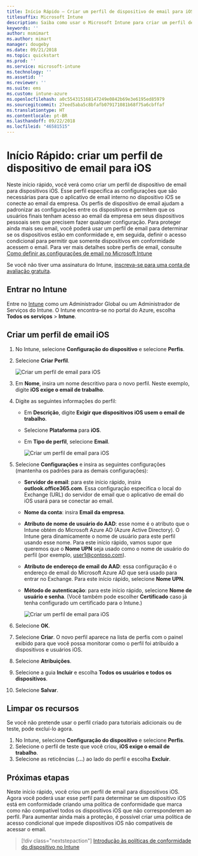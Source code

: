 ```yaml
---
title: Início Rápido – Criar um perfil de dispositivo de email para iOS
titlesuffix: Microsoft Intune
description: Saiba como usar o Microsoft Intune para criar um perfil de dispositivo de email para que dispositivos iOS possam se conectar ao email da empresa com segurança.
keywords: ''
author: msmimart
ms.author: mimart
manager: dougeby
ms.date: 09/21/2018
ms.topic: quickstart
ms.prod: ''
ms.service: microsoft-intune
ms.technology: ''
ms.assetid: ''
ms.reviewer: ''
ms.suite: ems
ms.custom: intune-azure
ms.openlocfilehash: a0c554315168147249e0842b69e3e6195ed85979
ms.sourcegitcommit: 27eed5aba5c8bfafb079171081b68f75a6cbffaf
ms.translationtype: HT
ms.contentlocale: pt-BR
ms.lasthandoff: 09/22/2018
ms.locfileid: "46581515"
---
```

# <a name="quickstart-create-an-email-device-profile-for-ios"></a>Início Rápido: criar um perfil de dispositivo de email para iOS

Neste início rápido, você verá como criar um perfil de dispositivo de email para dispositivos iOS. Esse perfil especifica as configurações que são necessárias para que o aplicativo de email interno no dispositivo iOS se conecte ao email da empresa. Os perfis de dispositivo de email ajudam a padronizar as configurações entre os dispositivos e permitem que os usuários finais tenham acesso ao email da empresa em seus dispositivos pessoais sem que precisem fazer qualquer configuração. Para proteger ainda mais seu email, você poderá usar um perfil de email para determinar se os dispositivos estão em conformidade e, em seguida, definir o acesso condicional para permitir que somente dispositivos em conformidade acessem o email. Para ver mais detalhes sobre perfis de email, consulte [Como definir as configurações de email no Microsoft Intune](email-settings-configure.md)

Se você não tiver uma assinatura do Intune, [inscreva-se para uma conta de avaliação gratuita](free-trial-sign-up.md).

## <a name="sign-in-to-intune"></a>Entrar no Intune

Entre no [Intune](https://aka.ms/intuneportal) como um Administrador Global ou um Administrador de Serviços do Intune. O Intune encontra-se no portal do Azure, escolha **Todos os serviços** > **Intune**.

## <a name="create-an-ios-email-profile"></a>Criar um perfil de email iOS
1. No Intune, selecione **Configuração do dispositivo** e selecione **Perfis**.
2. Selecione **Criar Perfil**.
   
   ![Criar um perfil de email para iOS](media/quickstart-email-profile/ios-create-profile.png)

3. Em **Nome**, insira um nome descritivo para o novo perfil. Neste exemplo, digite **iOS exige o email de trabalho**.
4. Digite as seguintes informações do perfil:
   - Em **Descrição**, digite **Exigir que dispositivos iOS usem o email de trabalho**.
   - Selecione **Plataforma** para **iOS**.
   - Em **Tipo de perfil**, selecione **Email**.
    
     ![Criar um perfil de email para iOS](media/quickstart-email-profile/ios-email-profile-name.png)

5. Selecione **Configurações** e insira as seguintes configurações (mantenha os padrões para as demais configurações):
   - **Servidor de email**: para este início rápido, insira **outlook.office365.com**. Essa configuração especifica o local do Exchange (URL) do servidor de email que o aplicativo de email do iOS usará para se conectar ao email.
   - **Nome da conta**: insira **Email da empresa**.
   - **Atributo de nome de usuário do AAD**: esse nome é o atributo que o Intune obtém do Microsoft Azure AD (Azure Active Directory). O Intune gera dinamicamente o nome de usuário para este perfil usando esse nome. Para este início rápido, vamos supor que queremos que o **Nome UPN** seja usado como o nome de usuário do perfil (por exemplo, user1@contoso.com).
   - **Atributo de endereço de email do AAD**: essa configuração é o endereço de email do Microsoft Azure AD que será usado para entrar no Exchange. Para este início rápido, selecione **Nome UPN**.
   - **Método de autenticação**: para este início rápido, selecione **Nome de usuário e senha**. (Você também pode escolher **Certificado** caso já tenha configurado um certificado para o Intune.)
    
     ![Criar um perfil de email para iOS](media/quickstart-email-profile/ios-email-profile.png)

6. Selecione **OK**.
7. Selecione **Criar**. O novo perfil aparece na lista de perfis com o painel exibido para que você possa monitorar como o perfil foi atribuído a dispositivos e usuários iOS.
8. Selecione **Atribuições**.
9. Selecione a guia **Incluir** e escolha **Todos os usuários e todos os dispositivos**. 
10. Selecione **Salvar**.

## <a name="clean-up-resources"></a>Limpar os recursos
Se você não pretende usar o perfil criado para tutoriais adicionais ou de teste, pode excluí-lo agora.
1. No Intune, selecione **Configuração do dispositivo** e selecione **Perfis**.
2. Selecione o perfil de teste que você criou, **iOS exige o email de trabalho**.
3. Selecione as reticências (**...**) ao lado do perfil e escolha **Excluir**.

## <a name="next-steps"></a>Próximas etapas

Neste início rápido, você criou um perfil de email para dispositivos iOS. Agora você poderá usar esse perfil para determinar se um dispositivo iOS está em conformidade criando uma política de conformidade que marca como não compatível todos os dispositivos iOS que não corresponderem ao perfil. Para aumentar ainda mais a proteção, é possível criar uma política de acesso condicional que impede dispositivos iOS não compatíveis de acessar o email.

> [!div class="nextstepaction"]
> [Introdução às políticas de conformidade do dispositivo no Intune](device-compliance-get-started.md)
